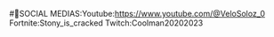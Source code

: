 #📱SOCIAL MEDIAS:Youtube:https://www.youtube.com/@VeloSoloz_0 Fortnite:Stony_is_cracked Twitch:Coolman20202023
